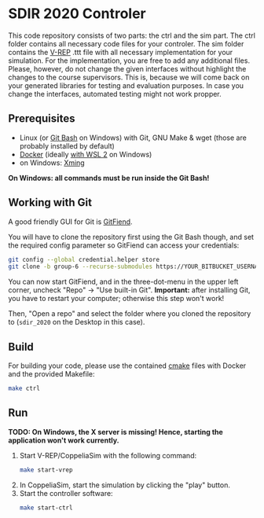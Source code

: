 # SDIR 2020 Controler
This code repository consists of two parts: the ctrl and the sim part. The ctrl folder contains all necessary code files for your controler. The sim folder contains the [V-REP](https://www.coppeliarobotics.com/) .ttt file with all necessary implementation for your simulation.
For the implementation, you are free to add any additional files. Please, however, do not change the given interfaces without highlight the changes to the course supervisors. This is, because we will come back on your generated libraries for testing and evaluation purposes. In case you change the interfaces, automated testing might not work propper.

## Prerequisites
- Linux (or [Git Bash](https://git-scm.com/downloads) on Windows) with Git, GNU Make & wget (those are probably installed by default)
- [Docker](https://docs.docker.com/engine/install/) (ideally [with WSL 2](https://docs.docker.com/docker-for-windows/wsl/) on Windows)
- on Windows: [Xming](https://sourceforge.net/projects/xming/files/Xming/6.9.0.31/Xming-6-9-0-31-setup.exe/download)

**On Windows: all commands must be run inside the Git Bash!**

## Working with Git
A good friendly GUI for Git is [GitFiend](https://gitfiend.com/).

You will have to clone the repository first using the Git Bash though, and set the required config parameter so GitFiend can access your credentials:
```bash
git config --global credential.helper store
git clone -b group-6 --recurse-submodules https://YOUR_BITBUCKET_USERNAME@bitbucket.org/cse_admin/sdir_2020.git ~/Desktop/sdir_2020
```

You can now start GitFiend, and in the three-dot-menu in the upper left corner, uncheck "Repo" → "Use built-in Git". **Important:** after installing Git, you have to restart your computer; otherwise this step won't work!

Then, "Open a repo" and select the folder where you cloned the repository to (`sdir_2020` on the Desktop in this case).

## Build
For building your code, please use the contained [cmake](https://cmake.org/) files with Docker and the provided Makefile:

```bash
make ctrl
```

## Run
**TODO: On Windows, the X server is missing! Hence, starting the application won't work currently.**

1. Start V-REP/CoppeliaSim with the following command:
   ```bash
   make start-vrep
   ```
2. In CoppeliaSim, start the simulation by clicking the "play" button.
3. Start the controller software:
   ```bash
   make start-ctrl
   ```
